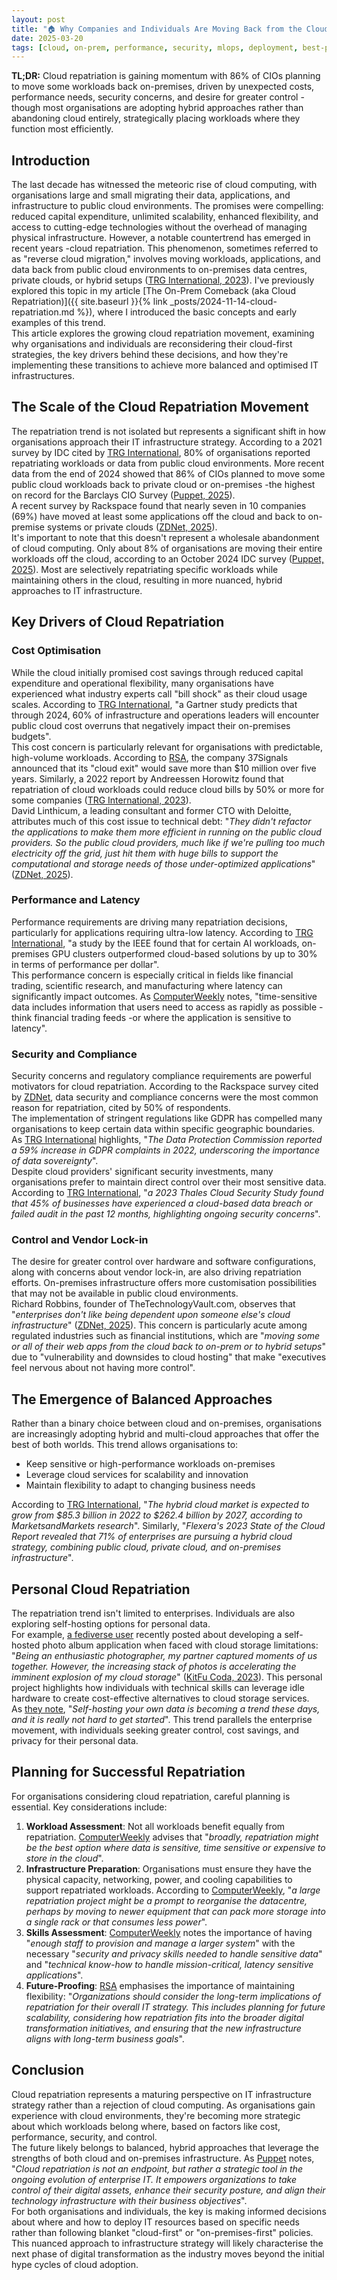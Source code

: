 ```yaml
---
layout: post
title: "🏠 Why Companies and Individuals Are Moving Back from the Cloud"
date: 2025-03-20
tags: [cloud, on-prem, performance, security, mlops, deployment, best-practices, data-science]
---
```


**TL;DR:** Cloud repatriation is gaining momentum with 86% of CIOs planning to move some workloads back on-premises, driven by unexpected costs, performance needs, security concerns, and desire for greater control - though most organisations are adopting hybrid approaches rather than abandoning cloud entirely, strategically placing workloads where they function most efficiently.

<!--more-->

## Introduction

The last decade has witnessed the meteoric rise of cloud computing, with organisations large and small migrating their data, applications, and infrastructure to public cloud environments. The promises were compelling: reduced capital expenditure, unlimited scalability, enhanced flexibility, and access to cutting-edge technologies without the overhead of managing physical infrastructure. However, a notable countertrend has emerged in recent years -cloud repatriation. This phenomenon, sometimes referred to as "reverse cloud migration," involves moving workloads, applications, and data back from public cloud environments to on-premises data centres, private clouds, or hybrid setups ([TRG International, 2023](https://blog.trginternational.com/cloud-repatriation-business-return-on-premises)). I've previously explored this topic in my article [The On-Prem Comeback (aka Cloud Repatriation)]({{ site.baseurl }}{% link _posts/2024-11-14-cloud-repatriation.md %}), where I introduced the basic concepts and early examples of this trend.  
This article explores the growing cloud repatriation movement, examining why organisations and individuals are reconsidering their cloud-first strategies, the key drivers behind these decisions, and how they're implementing these transitions to achieve more balanced and optimised IT infrastructures.

## The Scale of the Cloud Repatriation Movement

The repatriation trend is not isolated but represents a significant shift in how organisations approach their IT infrastructure strategy. According to a 2021 survey by IDC cited by [TRG International](https://blog.trginternational.com/cloud-repatriation-business-return-on-premises), 80% of organisations reported repatriating workloads or data from public cloud environments. More recent data from the end of 2024 showed that 86% of CIOs planned to move some public cloud workloads back to private cloud or on-premises -the highest on record for the Barclays CIO Survey ([Puppet, 2025](https://www.puppet.com/blog/cloud-repatriation)).  
A recent survey by Rackspace found that nearly seven in 10 companies (69%) have moved at least some applications off the cloud and back to on-premise systems or private clouds ([ZDNet, 2025](https://www.zdnet.com/article/why-some-companies-are-backing-away-from-the-public-cloud/)).  
It's important to note that this doesn't represent a wholesale abandonment of cloud computing. Only about 8% of organisations are moving their entire workloads off the cloud, according to an October 2024 IDC survey ([Puppet, 2025](https://www.puppet.com/blog/cloud-repatriation)). Most are selectively repatriating specific workloads while maintaining others in the cloud, resulting in more nuanced, hybrid approaches to IT infrastructure.

## Key Drivers of Cloud Repatriation

### Cost Optimisation

While the cloud initially promised cost savings through reduced capital expenditure and operational flexibility, many organisations have experienced what industry experts call "bill shock" as their cloud usage scales. According to [TRG International](https://blog.trginternational.com/cloud-repatriation-business-return-on-premises), "a Gartner study predicts that through 2024, 60% of infrastructure and operations leaders will encounter public cloud cost overruns that negatively impact their on-premises budgets".  
This cost concern is particularly relevant for organisations with predictable, high-volume workloads. According to [RSA](https://www.rsa.com/resources/blog/identity-governance-and-administration/cloud-repatriation-why-enterprise-it-is-returning-from-the-cloud/), the company 37Signals announced that its "cloud exit" would save more than $10 million over five years. Similarly, a 2022 report by Andreessen Horowitz found that repatriation of cloud workloads could reduce cloud bills by 50% or more for some companies ([TRG International, 2023](https://blog.trginternational.com/cloud-repatriation-business-return-on-premises)).  
David Linthicum, a leading consultant and former CTO with Deloitte, attributes much of this cost issue to technical debt: "_They didn't refactor the applications to make them more efficient in running on the public cloud providers. So the public cloud providers, much like if we're pulling too much electricity off the grid, just hit them with huge bills to support the computational and storage needs of those under-optimized applications_" ([ZDNet, 2025](https://www.zdnet.com/article/why-some-companies-are-backing-away-from-the-public-cloud/)).

### Performance and Latency

Performance requirements are driving many repatriation decisions, particularly for applications requiring ultra-low latency. According to [TRG International](https://blog.trginternational.com/cloud-repatriation-business-return-on-premises), "a study by the IEEE found that for certain AI workloads, on-premises GPU clusters outperformed cloud-based solutions by up to 30% in terms of performance per dollar".  
This performance concern is especially critical in fields like financial trading, scientific research, and manufacturing where latency can significantly impact outcomes. As [ComputerWeekly](https://www.computerweekly.com/feature/Cloud-repatriation-How-to-do-it-successfully) notes, "time-sensitive data includes information that users need to access as rapidly as possible -think financial trading feeds -or where the application is sensitive to latency".

### Security and Compliance

Security concerns and regulatory compliance requirements are powerful motivators for cloud repatriation. According to the Rackspace survey cited by [ZDNet](https://www.zdnet.com/article/why-some-companies-are-backing-away-from-the-public-cloud/), data security and compliance concerns were the most common reason for repatriation, cited by 50% of respondents.   
The implementation of stringent regulations like GDPR has compelled many organisations to keep certain data within specific geographic boundaries. As [TRG International](https://blog.trginternational.com/cloud-repatriation-business-return-on-premises) highlights, "_The Data Protection Commission reported a 59% increase in GDPR complaints in 2022, underscoring the importance of data sovereignty_".  
Despite cloud providers' significant security investments, many organisations prefer to maintain direct control over their most sensitive data. According to [TRG International](https://blog.trginternational.com/cloud-repatriation-business-return-on-premises), "_a 2023 Thales Cloud Security Study found that 45% of businesses have experienced a cloud-based data breach or failed audit in the past 12 months, highlighting ongoing security concerns_".

### Control and Vendor Lock-in

The desire for greater control over hardware and software configurations, along with concerns about vendor lock-in, are also driving repatriation efforts. On-premises infrastructure offers more customisation possibilities that may not be available in public cloud environments.  
Richard Robbins, founder of TheTechnologyVault.com, observes that "_enterprises don't like being dependent upon someone else's cloud infrastructure_" ([ZDNet, 2025](https://www.zdnet.com/article/why-some-companies-are-backing-away-from-the-public-cloud/)). This concern is particularly acute among regulated industries such as financial institutions, which are "_moving some or all of their web apps from the cloud back to on-prem or to hybrid setups_" due to "vulnerability and downsides to cloud hosting" that make "executives feel nervous about not having more control".

## The Emergence of Balanced Approaches

Rather than a binary choice between cloud and on-premises, organisations are increasingly adopting hybrid and multi-cloud approaches that offer the best of both worlds. This trend allows organisations to:

- Keep sensitive or high-performance workloads on-premises
- Leverage cloud services for scalability and innovation
- Maintain flexibility to adapt to changing business needs

According to [TRG International](https://blog.trginternational.com/cloud-repatriation-business-return-on-premises), "_The hybrid cloud market is expected to grow from $85.3 billion in 2022 to $262.4 billion by 2027, according to MarketsandMarkets research_". Similarly, "_Flexera's 2023 State of the Cloud Report revealed that 71% of enterprises are pursuing a hybrid cloud strategy, combining public cloud, private cloud, and on-premises infrastructure_".

## Personal Cloud Repatriation

The repatriation trend isn't limited to enterprises. Individuals are also exploring self-hosting options for personal data.  
For example, [a fediverse user](https://hachyderm.io/@Jeffrey04/114175854454606516) recently posted about developing a self-hosted photo album application when faced with cloud storage limitations: "_Being an enthusiastic photographer, my partner captured moments of us together. However, the increasing stack of photos is accelerating the imminent explosion of my cloud storage_" ([KitFu Coda, 2023](https://kitfucoda.medium.com/a-love-story-in-code-building-my-self-hosted-photo-album-b56a4e89ebdd)). This personal project highlights how individuals with technical skills can leverage idle hardware to create cost-effective alternatives to cloud storage services.  
As [they note](https://kitfucoda.medium.com/a-love-story-in-code-building-my-self-hosted-photo-album-b56a4e89ebdd), "_Self-hosting your own data is becoming a trend these days, and it is really not hard to get started_". This trend parallels the enterprise movement, with individuals seeking greater control, cost savings, and privacy for their personal data.

## Planning for Successful Repatriation

For organisations considering cloud repatriation, careful planning is essential. Key considerations include:

1. **Workload Assessment**: Not all workloads benefit equally from repatriation. [ComputerWeekly](https://www.computerweekly.com/feature/Cloud-repatriation-How-to-do-it-successfully) advises that "_broadly, repatriation might be the best option where data is sensitive, time sensitive or expensive to store in the cloud_".
2. **Infrastructure Preparation**: Organisations must ensure they have the physical capacity, networking, power, and cooling capabilities to support repatriated workloads. According to [ComputerWeekly](https://www.computerweekly.com/feature/Cloud-repatriation-How-to-do-it-successfully), "_a large repatriation project might be a prompt to reorganise the datacentre, perhaps by moving to newer equipment that can pack more storage into a single rack or that consumes less power_".
3. **Skills Assessment**: [ComputerWeekly](https://www.computerweekly.com/feature/Cloud-repatriation-How-to-do-it-successfully) notes the importance of having "_enough staff to provision and manage a larger system_" with the necessary "_security and privacy skills needed to handle sensitive data_" and "_technical know-how to handle mission-critical, latency sensitive applications_".
4. **Future-Proofing**: [RSA](https://www.rsa.com/resources/blog/identity-governance-and-administration/cloud-repatriation-why-enterprise-it-is-returning-from-the-cloud/) emphasises the importance of maintaining flexibility: "_Organizations should consider the long-term implications of repatriation for their overall IT strategy. This includes planning for future scalability, considering how repatriation fits into the broader digital transformation initiatives, and ensuring that the new infrastructure aligns with long-term business goals_".

## Conclusion

Cloud repatriation represents a maturing perspective on IT infrastructure strategy rather than a rejection of cloud computing. As organisations gain experience with cloud environments, they're becoming more strategic about which workloads belong where, based on factors like cost, performance, security, and control.  
The future likely belongs to balanced, hybrid approaches that leverage the strengths of both cloud and on-premises infrastructure. As [Puppet](https://www.puppet.com/blog/cloud-repatriation) notes, "_Cloud repatriation is not an endpoint, but rather a strategic tool in the ongoing evolution of enterprise IT. It empowers organizations to take control of their digital assets, enhance their security posture, and align their technology infrastructure with their business objectives_".  
For both organisations and individuals, the key is making informed decisions about where and how to deploy IT resources based on specific needs rather than following blanket "cloud-first" or "on-premises-first" policies. This nuanced approach to infrastructure strategy will likely characterise the next phase of digital transformation as the industry moves beyond the initial hype cycles of cloud adoption.
